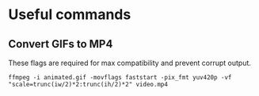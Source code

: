 # Useful commands

## Convert GIFs to MP4 

These flags are required for max compatibility and prevent corrupt output.

```
ffmpeg -i animated.gif -movflags faststart -pix_fmt yuv420p -vf "scale=trunc(iw/2)*2:trunc(ih/2)*2" video.mp4
```